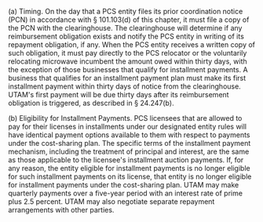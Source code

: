 (a) Timing. On the day that a PCS entity files its prior coordination notice (PCN) in accordance with § 101.103(d) of this chapter, it must file a copy of the PCN with the clearinghouse. The clearinghouse will determine if any reimbursement obligation exists and notify the PCS entity in writing of its repayment obligation, if any. When the PCS entity receives a written copy of such obligation, it must pay directly to the PCS relocator or the voluntarily relocating microwave incumbent the amount owed within thirty days, with the exception of those businesses that qualify for installment payments. A business that qualifies for an installment payment plan must make its first installment payment within thirty days of notice from the clearinghouse. UTAM's first payment will be due thirty days after its reimbursement obligation is triggered, as described in § 24.247(b).

(b) Eligibility for Installment Payments. PCS licensees that are allowed to pay for their licenses in installments under our designated entity rules will have identical payment options available to them with respect to payments under the cost-sharing plan. The specific terms of the installment payment mechanism, including the treatment of principal and interest, are the same as those applicable to the licensee's installment auction payments. If, for any reason, the entity eligible for installment payments is no longer eligible for such installment payments on its license, that entity is no longer eligible for installment payments under the cost-sharing plan. UTAM may make quarterly payments over a five-year period with an interest rate of prime plus 2.5 percent. UTAM may also negotiate separate repayment arrangements with other parties.

